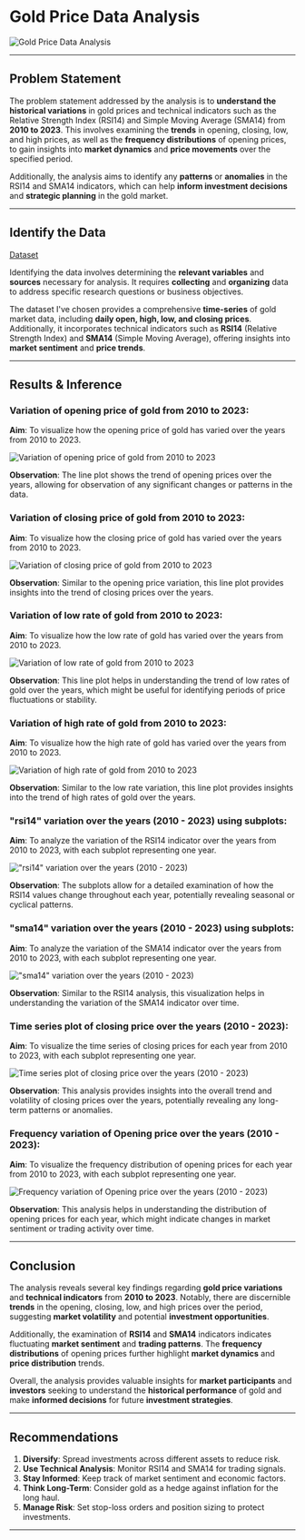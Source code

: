 # Gold Price Data Analysis

![Gold Price Data Analysis](image/image-8.png)

-----

## Problem Statement

The problem statement addressed by the analysis is to **understand the historical variations** in gold prices and technical indicators such as the Relative Strength Index (RSI14) and Simple Moving Average (SMA14) from **2010 to 2023**. This involves examining the **trends** in opening, closing, low, and high prices, as well as the **frequency distributions** of opening prices, to gain insights into **market dynamics** and **price movements** over the specified period. 

Additionally, the analysis aims to identify any **patterns** or **anomalies** in the RSI14 and SMA14 indicators, which can help **inform investment decisions** and **strategic planning** in the gold market.

-----

## Identify the Data

[Dataset](https://github.com/Tanay-Dwivedi/Gold-Price-Data-Analysis/blob/master/gold.csv)

Identifying the data involves determining the **relevant variables** and **sources** necessary for analysis. It requires **collecting** and **organizing** data to address specific research questions or business objectives.

The dataset I've chosen provides a comprehensive **time-series** of gold market data, including **daily open, high, low, and closing prices**. Additionally, it incorporates technical indicators such as **RSI14** (Relative Strength Index) and **SMA14** (Simple Moving Average), offering insights into **market sentiment** and **price trends**.

-----

## Results & Inference

### Variation of opening price of gold from 2010 to 2023:

**Aim**: To visualize how the opening price of gold has varied over the years from 2010 to 2023.

![Variation of opening price of gold from 2010 to 2023](image/image.png)

**Observation**: The line plot shows the trend of opening prices over the years, allowing for observation of any significant changes or patterns in the data.

### Variation of closing price of gold from 2010 to 2023:

**Aim**: To visualize how the closing price of gold has varied over the years from 2010 to 2023.

![Variation of closing price of gold from 2010 to 2023](image/image-1.png)

**Observation**: Similar to the opening price variation, this line plot provides insights into the trend of closing prices over the years.

### Variation of low rate of gold from 2010 to 2023:

**Aim**: To visualize how the low rate of gold has varied over the years from 2010 to 2023.

![Variation of low rate of gold from 2010 to 2023](image/image-2.png)

**Observation**: This line plot helps in understanding the trend of low rates of gold over the years, which might be useful for identifying periods of price fluctuations or stability.

### Variation of high rate of gold from 2010 to 2023:

**Aim**: To visualize how the high rate of gold has varied over the years from 2010 to 2023.

![Variation of high rate of gold from 2010 to 2023](image/image-3.png)

**Observation**: Similar to the low rate variation, this line plot provides insights into the trend of high rates of gold over the years.

### "rsi14" variation over the years (2010 - 2023) using subplots:

**Aim**: To analyze the variation of the RSI14 indicator over the years from 2010 to 2023, with each subplot representing one year.

!["rsi14" variation over the years (2010 - 2023)](image/image-4.png)

**Observation**: The subplots allow for a detailed examination of how the RSI14 values change throughout each year, potentially revealing seasonal or cyclical patterns.

### "sma14" variation over the years (2010 - 2023) using subplots:

**Aim**: To analyze the variation of the SMA14 indicator over the years from 2010 to 2023, with each subplot representing one year.

!["sma14" variation over the years (2010 - 2023)](image/image-5.png)

**Observation**: Similar to the RSI14 analysis, this visualization helps in understanding the variation of the SMA14 indicator over time.

### Time series plot of closing price over the years (2010 - 2023):

**Aim**: To visualize the time series of closing prices for each year from 2010 to 2023, with each subplot representing one year.

![Time series plot of closing price over the years (2010 - 2023)](image/image-6.png)

**Observation**: This analysis provides insights into the overall trend and volatility of closing prices over the years, potentially revealing any long-term patterns or anomalies.

### Frequency variation of Opening price over the years (2010 - 2023):

**Aim**: To visualize the frequency distribution of opening prices for each year from 2010 to 2023, with each subplot representing one year.

![Frequency variation of Opening price over the years (2010 - 2023)](image/image-7.png)

**Observation**: This analysis helps in understanding the distribution of opening prices for each year, which might indicate changes in market sentiment or trading activity over time.

-----

## Conclusion

The analysis reveals several key findings regarding **gold price variations** and **technical indicators** from **2010 to 2023**. Notably, there are discernible **trends** in the opening, closing, low, and high prices over the period, suggesting **market volatility** and potential **investment opportunities**.

Additionally, the examination of **RSI14** and **SMA14** indicators indicates fluctuating **market sentiment** and **trading patterns**. The **frequency distributions** of opening prices further highlight **market dynamics** and **price distribution** trends.

Overall, the analysis provides valuable insights for **market participants** and **investors** seeking to understand the **historical performance** of gold and make **informed decisions** for future **investment strategies**.

-----

## Recommendations

1. **Diversify**: Spread investments across different assets to reduce risk.
2. **Use Technical Analysis**: Monitor RSI14 and SMA14 for trading signals.
3. **Stay Informed**: Keep track of market sentiment and economic factors.
4. **Think Long-Term**: Consider gold as a hedge against inflation for the long haul.
5. **Manage Risk**: Set stop-loss orders and position sizing to protect investments.

-----